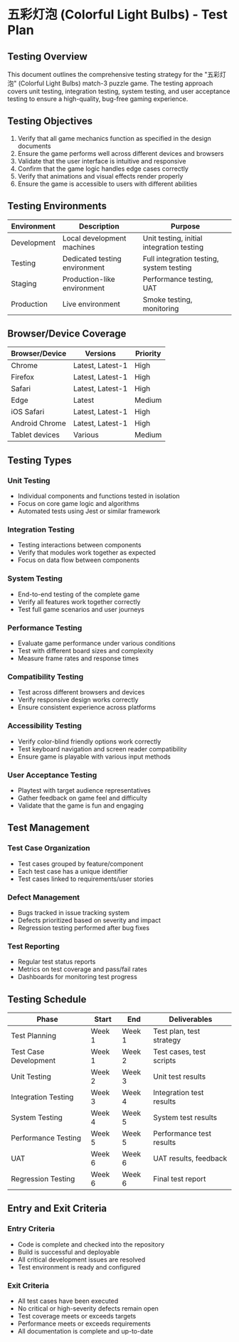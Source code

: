 # 五彩灯泡 (Colorful Light Bulbs) - Test Plan

## Testing Overview

This document outlines the comprehensive testing strategy for the "五彩灯泡" (Colorful Light Bulbs) match-3 puzzle game. The testing approach covers unit testing, integration testing, system testing, and user acceptance testing to ensure a high-quality, bug-free gaming experience.

## Testing Objectives

1. Verify that all game mechanics function as specified in the design documents
2. Ensure the game performs well across different devices and browsers
3. Validate that the user interface is intuitive and responsive
4. Confirm that the game logic handles edge cases correctly
5. Verify that animations and visual effects render properly
6. Ensure the game is accessible to users with different abilities

## Testing Environments

| Environment | Description | Purpose |
|-------------|-------------|---------|
| Development | Local development machines | Unit testing, initial integration testing |
| Testing | Dedicated testing environment | Full integration testing, system testing |
| Staging | Production-like environment | Performance testing, UAT |
| Production | Live environment | Smoke testing, monitoring |

## Browser/Device Coverage

| Browser/Device | Versions | Priority |
|----------------|----------|----------|
| Chrome | Latest, Latest-1 | High |
| Firefox | Latest, Latest-1 | High |
| Safari | Latest, Latest-1 | High |
| Edge | Latest | Medium |
| iOS Safari | Latest, Latest-1 | High |
| Android Chrome | Latest, Latest-1 | High |
| Tablet devices | Various | Medium |

## Testing Types

### Unit Testing
- Individual components and functions tested in isolation
- Focus on core game logic and algorithms
- Automated tests using Jest or similar framework

### Integration Testing
- Testing interactions between components
- Verify that modules work together as expected
- Focus on data flow between components

### System Testing
- End-to-end testing of the complete game
- Verify all features work together correctly
- Test full game scenarios and user journeys

### Performance Testing
- Evaluate game performance under various conditions
- Test with different board sizes and complexity
- Measure frame rates and response times

### Compatibility Testing
- Test across different browsers and devices
- Verify responsive design works correctly
- Ensure consistent experience across platforms

### Accessibility Testing
- Verify color-blind friendly options work correctly
- Test keyboard navigation and screen reader compatibility
- Ensure game is playable with various input methods

### User Acceptance Testing
- Playtest with target audience representatives
- Gather feedback on game feel and difficulty
- Validate that the game is fun and engaging

## Test Management

### Test Case Organization
- Test cases grouped by feature/component
- Each test case has a unique identifier
- Test cases linked to requirements/user stories

### Defect Management
- Bugs tracked in issue tracking system
- Defects prioritized based on severity and impact
- Regression testing performed after bug fixes

### Test Reporting
- Regular test status reports
- Metrics on test coverage and pass/fail rates
- Dashboards for monitoring test progress

## Testing Schedule

| Phase | Start | End | Deliverables |
|-------|-------|-----|-------------|
| Test Planning | Week 1 | Week 1 | Test plan, test strategy |
| Test Case Development | Week 1 | Week 2 | Test cases, test scripts |
| Unit Testing | Week 2 | Week 3 | Unit test results |
| Integration Testing | Week 3 | Week 4 | Integration test results |
| System Testing | Week 4 | Week 5 | System test results |
| Performance Testing | Week 5 | Week 5 | Performance test results |
| UAT | Week 6 | Week 6 | UAT results, feedback |
| Regression Testing | Week 6 | Week 6 | Final test report |

## Entry and Exit Criteria

### Entry Criteria
- Code is complete and checked into the repository
- Build is successful and deployable
- All critical development issues are resolved
- Test environment is ready and configured

### Exit Criteria
- All test cases have been executed
- No critical or high-severity defects remain open
- Test coverage meets or exceeds targets
- Performance meets or exceeds requirements
- All documentation is complete and up-to-date
